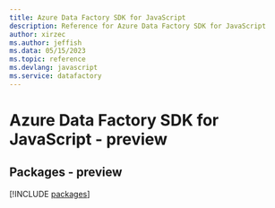 ```yaml
---
title: Azure Data Factory SDK for JavaScript
description: Reference for Azure Data Factory SDK for JavaScript
author: xirzec
ms.author: jeffish
ms.data: 05/15/2023
ms.topic: reference
ms.devlang: javascript
ms.service: datafactory
---
```

# Azure Data Factory SDK for JavaScript - preview
## Packages - preview
[!INCLUDE [packages](data-factory-index.md)]